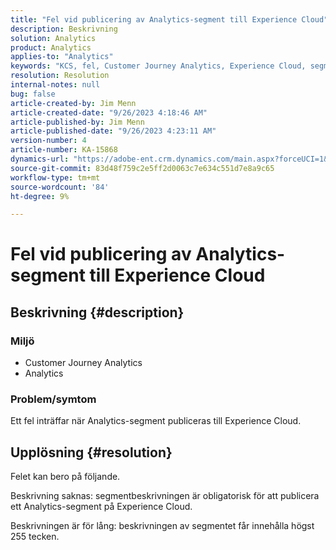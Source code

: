 ```yaml
---
title: "Fel vid publicering av Analytics-segment till Experience Cloud"
description: Beskrivning
solution: Analytics
product: Analytics
applies-to: "Analytics"
keywords: "KCS, fel, Customer Journey Analytics, Experience Cloud, segment, publicering"
resolution: Resolution
internal-notes: null
bug: false
article-created-by: Jim Menn
article-created-date: "9/26/2023 4:18:46 AM"
article-published-by: Jim Menn
article-published-date: "9/26/2023 4:23:11 AM"
version-number: 4
article-number: KA-15868
dynamics-url: "https://adobe-ent.crm.dynamics.com/main.aspx?forceUCI=1&pagetype=entityrecord&etn=knowledgearticle&id=0cb090c6-235c-ee11-be6f-6045bd006268"
source-git-commit: 83d48f759c2e5ff2d0063c7e634c551d7e8a9c65
workflow-type: tm+mt
source-wordcount: '84'
ht-degree: 9%

---
```


# Fel vid publicering av Analytics-segment till Experience Cloud

## Beskrivning {#description}


### <b>Miljö</b>

- Customer Journey Analytics
- Analytics 




### <b>Problem/symtom</b>

Ett fel inträffar när Analytics-segment publiceras till Experience Cloud.


## Upplösning {#resolution}


Felet kan bero på följande.

Beskrivning saknas: segmentbeskrivningen är obligatorisk för att publicera ett Analytics-segment på Experience Cloud.

Beskrivningen är för lång: beskrivningen av segmentet får innehålla högst 255 tecken.


